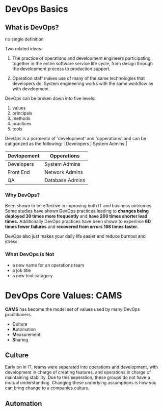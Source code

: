 # DevOps Basics 

## What is DevOps?

no single definition 

Two related ideas: 

1. The practice of operations and development engineers participating together in the entire software service life cycle, from design through the development process to production support.  

2. Operation staff makes use of many of the same technologies that developers do. System engineering works with the same workflow as with development.  

DevOps can be broken down into five levels: 
1. values
2. principals
3. methods
4. practices 
5. tools 

DevOps is a pormento of 'development' and 'opperations' and can be catigorized as the following: | Developers | System Admins |

| Devlopement | Opperations | 
| ---        | ---          |
| Developers | System Admins |
| Front End | Network Admins |
| QA        | Database Admins |

### Why DevOps?

Been shown to be effective in improving both IT and business outcomes. Some studies have shown DevOps practices leading to **changes being deployed 30 times more frequently** and **have 200 times shorter lead times.** Additionally DevOps practices have been shown to experince **60 times fewer failures** and **recovered from errors 168 times faster.** 

DevOps also just makes your daily life easier and reduce burnout and stress. 

### What DevOps is Not 

- a new name for an operations team
- a job title 
- a new tool catagory 

# DevOps Core Values: CAMS

**CAMS** has become the model set of values used by many DevOps practitioners. 

- **C**ulture
- **A**utomation
- **M**easurement
- **S**haring

## Culture 

Early on in IT, teams were seperated into operations and development, with development in charge of creating features, and operations in charge of maintaining stability. Due to this seperation, these groups do not have a mutual understanding. Changing these underlying assumptions is how you can bring change to a companies culture. 

## Automation 

